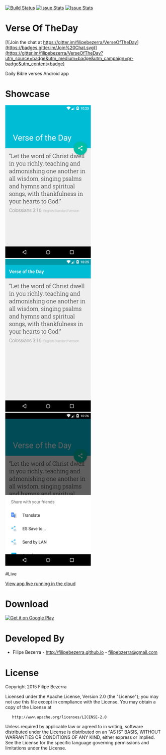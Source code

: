 [![Build Status](https://travis-ci.org/filipebezerra/VerseOfTheDay.svg?branch=master)](https://travis-ci.org/filipebezerra/VerseOfTheDay)
[![Issue Stats](http://issuestats.com/github/filipebezerra/VerseOfTheDay/badge/issue?style=flat)](http://issuestats.com/github/filipebezerra/VerseOfTheDay)
[![Issue Stats](http://issuestats.com/github/filipebezerra/VerseOfTheDay/badge/pr?style=flat)](http://issuestats.com/github/filipebezerra/VerseOfTheDay)

# Verse Of TheDay

[![Join the chat at https://gitter.im/filipebezerra/VerseOfTheDay](https://badges.gitter.im/Join%20Chat.svg)](https://gitter.im/filipebezerra/VerseOfTheDay?utm_source=badge&utm_medium=badge&utm_campaign=pr-badge&utm_content=badge)

Daily Bible verses Android app

# Showcase

<img src="./art/Screenshots/en/en-01.png" heigth="480" width="272">
<img src="./art/Screenshots/en/en-02.png" heigth="480" width="272">
<img src="./art/Screenshots/en/en-03.png" heigth="480" width="272">

#Live

[View app live running in the cloud](https://appetize.io/app/zw2jqykaedt0chm8u27629gbn8?device=nexus5&scale=75&orientation=portrait&osVersion=6.0&autoplay=true)

# Download

<a href="https://play.google.com/store/apps/details?id=com.github.filipebezerra.bible.verseoftheday&utm_source=global_co&utm_medium=prtnr&utm_content=Mar2515&utm_campaign=PartBadge&pcampaignid=MKT-AC-global-none-all-co-pr-py-PartBadges-Oct1515-1" target="_blank"><img alt="Get it on Google Play" src="https://play.google.com/intl/en_us/badges/images/apps/en-play-badge-border.png" heigth="480" width="272"/></a>

# Developed By
* Filipe Bezerra - http://filipebezerra.github.io - filipebzerra@gmail.com

# License

   Copyright 2015 Filipe Bezerra

   Licensed under the Apache License, Version 2.0 (the "License");
   you may not use this file except in compliance with the License.
   You may obtain a copy of the License at

       http://www.apache.org/licenses/LICENSE-2.0

   Unless required by applicable law or agreed to in writing, software
   distributed under the License is distributed on an "AS IS" BASIS,
   WITHOUT WARRANTIES OR CONDITIONS OF ANY KIND, either express or implied.
   See the License for the specific language governing permissions and
   limitations under the License.
